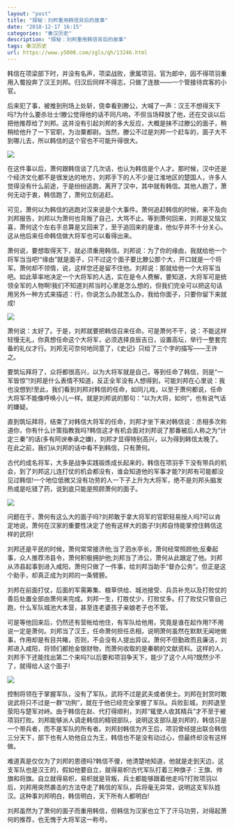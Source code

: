 ```yaml
---
layout: "post"
title: "探秘：刘邦重用韩信背后的故事"
date: "2018-12-17 16:15"
categories: "秦汉历史"
description: "探秘：刘邦重用韩信背后的故事"
tags: 秦汉历史
url: https://www.y5000.com/zgls/qh/13246.html
---
```






韩信在项梁部下时，并没有名声，项梁战败，隶属项羽，官为郎中，因不得项羽重用入蜀投奔了汉王刘邦。归汉后同样不得志，只做了连敖——一个管接待宾客的小官。

后来犯了事，被推到刑场上处斩，侥幸看到滕公，大喊了一声：汉王不想得天下吗?为什么要杀壮士!滕公觉得他的话不同凡响，不但当场释放了他，还在交谈以后把他推荐给了刘邦。这并没有引起刘邦的多大反应，大概是抹不过滕公的面子，稍稍给他升了一下官职，为治粟都尉。当然，滕公不过是刘邦一个赶车的，面子大不到哪儿去，所以韩信的这个官也不可能升得很大。

![](https://img.y5000.com/uploads/allimg/170213/8-1F213135105L5.jpg)

在这件事以后，萧何跟韩信谈了几次话，也认为韩信是个人才。那时候，汉中还是个经济文化都不是很发达的地方，刘邦手下的人不少是江淮地区的楚国人，许多人觉得没有什么前途，于是纷纷逃跑，离开了汉中，其中就有韩信。其他人跑了，萧何无动于衷，韩信跑了，萧何立刻追赶。

可见，萧何以为韩信的逃跑对汉来说是个大事件。萧何追赶韩信的时候，来不及向刘邦报告，刘邦以为萧何也背叛了自己，大骂不止。等到萧何回来，刘邦是又恼又喜，萧何这个左右手总算是又回来了，至于追回来的是谁，他似乎并不十分关心。这从他后来任命韩信做大将军也可以看得出来。

萧何说，要想取得天下，就必须重用韩信。刘邦说：为了你的缘由，我就给他一个将军当当吧!“缘由”就是面子，只不过这个面子要比滕公那个大，开口就是一个将军。萧何却不领情，说，这样您还是留不住他。刘邦说：那就给他一个大将军当吧。如此草率地决定一个大将军的人选，实在是令人费解，要知道，大将军可是统领全军的人物啊!我们不知道刘邦当时心里是怎么想的，但我们完全可以把这句话用另外一种方式来描述：行，你说怎么办就怎么办，我给你面子，只要你留下来就成!

![](https://img.y5000.com/uploads/allimg/170213/8-1F213135120438.jpg)

萧何说：太好了。于是，刘邦就要把韩信召来任命。可是萧何不干，说：不能这样轻慢无礼，你真想任命这个大将军，必须选择良辰吉日，设置高坛，举行一整套完备的礼仪才行。刘邦无可奈何地同意了，《史记》只给了三个字的描写——王许之。

要筑坛拜将了，众将都很高兴，以为大将军就是自己，等到任命了韩信，则是“一军皆惊”!刘邦是什么表情不知道，反正全军没有人想得到，可能刘邦在心里说：我也没想到!至此，我们看到刘邦对韩信的任命，如同儿戏，以至于萧何都说，任命大将军不能像呼唤小儿一样。就是刘邦说的那句：“以为大将，如何”，也有说气话的嫌疑。

直到筑坛拜将，结束了对韩信大将军的任命，刘邦才坐下来对韩信说：丞相多次称道你，你有什么计策指教我吗?韩信这才有机会面对刘邦说了那番被后人称之为“计定三秦”的话(多有阿谀奉承之嫌)，刘邦才显得特别高兴，以为得到韩信太晚了。在此之前，我们从刘邦的话中看不到韩信，只有萧何。

古代的成名将军，大多是战争实践锻炼成长起来的，韩信在项羽手下没有带兵的机会，到了刘邦这儿连打仗的机会都没有，谁会知道他的军事才能?刘邦有可能都没见过韩信!一个地位低微又没有功劳的人一下子上升为大将军，绝不是刘邦头脑发热或是吃错了药，说到底只能是照顾萧何的面子。

![](https://img.y5000.com/uploads/allimg/170213/8-1F21313512bJ.jpg)

问题在于，萧何有这么大的面子吗?刘邦敢于拿大将军的官职轻易授人吗?可以肯定地说，萧何在汉家的重要性决定了他有这样大的面子!刘邦自恃能掌控住韩信这样的武将!

刘邦还是平民的时候，萧何常常接济他;当了泗水亭长，萧何经常照顾他;反秦起事，众人推荐沛县令，萧何积极拥护他;刘邦当了沛公，萧何从此跟定了他。刘邦从沛县起事到进入咸阳，萧何只做了一件事，给刘邦当助手“督办公务”。但正是这个助手，却真正成为刘邦的一条臂膀。

刘邦在前面打仗，后面的军需筹集、粮草供给、城池接受、兵员补充以及打败仗的善后处置全部由萧何来完成。刘邦一生，打胜仗少，打败仗多。打了败仗只管自己跑，什么军队城池大本营，甚至连老婆孩子亲娘老子也不管。

可是等他回来后，仍然还有营帐给他住，有军队给他用，究竟是谁在起作用?不用说一定是萧何。刘邦当了汉王，任命萧何担任丞相，说明萧何虽然在默默无闻地做事，作用却是有目共睹，否则，不会没有人提出异议。萧何不但勤政而且廉洁，刘邦进入咸阳，将领们都抢金银财物，而萧何收取的是秦朝的文献资料。这样的人，刘邦手下还能找出第二个来吗?以后要和项羽争天下，能少了这个人吗?既然少不了，就得给人这个面子!

![](https://img.y5000.com/uploads/allimg/170213/8-1F213135140D0.jpg)

控制将领在于掌握军队，没有了军队，武将不过是武夫或者侠士。刘邦在封赏时敢说武将只不过是一群“功狗”，就在于他已经完全掌握了军队。兵败彭城，刘邦退至荥阳与楚军对峙。由于韩信在赵、代打得顺利，刘邦“辄使人收其精兵”才不至于被项羽打败。刘邦能够派人调走韩信的精锐部队，说明这支部队是刘邦的，韩信只是一个带兵者，而不是军队的所有者。刘邦封韩信为齐王后，项羽曾经提出联合韩信三分天下，部下也有人劝他自立为王，韩信也不是没有动过心，但最终却没有这样做。

难道真是仅仅为了刘邦的恩德吗?韩信不傻，他清楚地知道，他就是走到天边，这支军队也是汉王的，假如他要自立，就得易帜!古代军队打着三种旗子：王旗、帅旗和将旗。自立就得易帜，易帜就是背叛，兵士都能够跟着他走吗?打败项羽以后，刘邦用突然袭击的方法夺走了韩信的军队，兵将毫无异常，说明这支军队姓汉。这种事刘邦明白，韩信明白，天下所有人都明白!

刘邦虽然为了萧何的面子而重用韩信，但韩信为汉家也立下了汗马功劳，对得起萧何的推荐，也无愧于大将军这一称号。
